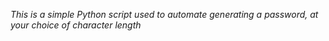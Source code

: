 *This is a simple Python script used to automate generating a password, at your choice of character length*
